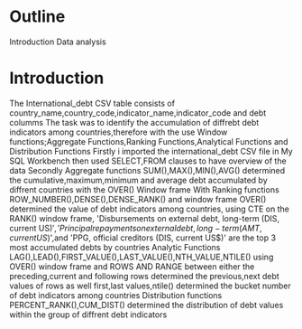 # Outline
Introduction
Data analysis
# Introduction
The International_debt CSV table consists of country_name,country_code,indicator_name,indicator_code and  debt  columms
The task was to identify the accumulation of diffrebt debt indicators among countries,therefore with the use  Window functions;Aggregate Functions,Ranking Functions,Analytical Functions and Distribution Functions
Firstly i imported the international_debt CSV file in My SQL Workbench then used SELECT,FROM clauses to have overview of the data
Secondly   Aggregate functions SUM(),MAX(),MIN(),AVG()  determined the cumulative,maximum,minimum and average debt accumulated  by diffrent countries  with the OVER() Window frame 
With Ranking functions ROW_NUMBER(),DENSE(),DENSE_RANK() and window frame OVER()  determined the value of debt indicators among countries,  using CTE on the RANK() window frame, 'Disbursements on external debt, long-term (DIS, current US$)','Principal repayments on external debt, long-term (AMT, current US$)',and 'PPG, official creditors (DIS, current US$)' are the top 3 most accumulated debts by countries
Analytic Functions LAG(),LEAD(),FIRST_VALUE(),LAST_VALUE(),NTH_VALUE,NTILE()  using OVER() window frame and ROWS AND RANGE between either the preceding,current and following rows determined the previous,next  debt values of rows as well first,last values,ntile() determined the bucket number of debt indicators among countries
Distribution functions PERCENT_RANK(),CUM_DIST() determined the distribution of debt values within the group of diffrent debt indicators
